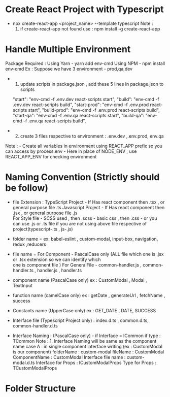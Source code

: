 # Create React Project with Typescript 
- npx create-react-app <project_name> --template typescript
Note : 
     1. if create-react-app not found use : npm install -g create-react-app

# Handle Multiple Environment
Package Required : Using Yarn - yarn add env-cmd
                   Using NPM  - npm install env-cmd
Ex : Suppose we have 3 environment - prod,qa,dev 


- 1. update scripts in package.json , add these 5 lines in package.json to scripts

    "start": "env-cmd -f .env.dev react-scripts start",
    "build": "env-cmd -f .env.dev react-scripts build",
    "start-prod": "env-cmd -f .env.prod react-scripts start",
    "build-prod": "env-cmd -f .env.prod react-scripts build",
    "start-qa": "env-cmd -f .env.qa react-scripts start",
    "build-qa": "env-cmd -f .env.qa react-scripts build",

- 2. create 3 files respective to environment : .env.dev ,.env.prod, env.qa  

Note  : 
     - Create all variables in environment using REACT_APP prefix so you can access by process.env
     - Here in place of NODE_ENV , use REACT_APP_ENV for checking environment


 # Naming Convention  (Strictly should be follow)
   - file Extension : TypeScript Project - If Has react component then .tsx , or general purpose file .ts
                      Javascript Project - If Has react component then .jsx , or general purpose file .js   
                      For Style file -  SCSS used , then .scss
                                     -  basic css , then .css
                                     -  or you can use .js or .ts file if you are not using above file respective of  
                                        project(typescript-.ts , js-.js)

   - folder name = ex: babel-eslint , custom-modal, input-box, navigation, redux ,reducers
   - file name = For Component - PascalCase only (ALL file which one is .jsx or .tsx extension so we can identify which  
                                 one is component file )
                 For GeneralFile - common-handler.js , common-handler.ts , handler.js , handler.ts                 
   - component name (PascalCase only) ex : CustomModal , Modal , TextInput 
   - function name (camelCase only) ex : getDate , generateUrl , fetchName , success
   - Constants name (UpperCase only) ex : GET_DATE , DATE, SUCCESS   
   - Interface file (Typescript Project only) : index.d.ts , common.d.ts, common-handler.d.ts
   - Interface Naming : (PascalCase only) - if Interface = ICommon
                                            if type : TCommon 
    Note : 1. Interface Naming will be same as the component name 
              case A : in single component interface writing (ex : CustomModal is our component)
                       folderName : custom-modal
                       fileName  : CustomModal
                       ComponentName : CustomModal
                       Interface file name : custom-modal.d.ts 
                       Interface for Props : ICustomModalProps
                       Type for Props : TCustomModalProps
             

# Folder Structure



 